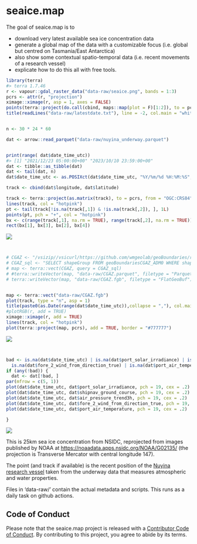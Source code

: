 
<!-- README.md is generated from README.Rmd. Please edit that file -->

# seaice.map

<!-- badges: start -->
<!-- [![R-CMD-check](https://github.com/mdsumner/seaice.map/actions/workflows/R-CMD-check.yaml/badge.svg)](https://github.com/mdsumner/seaice.map/actions/workflows/R-CMD-check.yaml)-->
<!-- badges: end -->

The goal of seaice.map is to

- download very latest available sea ice concentration data
- generate a global map of the data with a customizable focus
  (i.e. global but centred on Tasmania/East Antarctica)
- also show some contextual spatio-temporal data (i.e. recent movements
  of a research vessel)
- explicate how to do this all with free tools.

``` r
library(terra)
#> terra 1.7.46
r <- vapour::gdal_raster_data("data-raw/seaice.png", bands = 1:3)
pcrs <- attr(r, "projection")
ximage::ximage(r, asp = 1, axes = FALSE)
points(terra::project(do.call(cbind, maps::map(plot = F)[1:2]), to = pcrs, from = "OGC:CRS84"), pch = ".", col = "#777777")
title(readLines("data-raw/latestdate.txt"), line = -2, col.main = "white")


n <- 30 * 24 * 60

dat <- arrow::read_parquet("data-raw/nuyina_underway.parquet")


print(range( dat$date_time_utc))
#> [1] "2021/12/23 05:00:00+00" "2023/10/10 23:59:00+00"
dat <- tibble::as_tibble(dat)
dat <- tail(dat, n)
dat$date_time_utc <- as.POSIXct(dat$date_time_utc, "%Y/%m/%d %H:%M:%S", tz = "UTC")

track <- cbind(dat$longitude, dat$latitude)

track <- terra::project(as.matrix(track), to = pcrs, from = "OGC:CRS84")
lines(track, col = "hotpink")
pt <- tail(track[!is.na(track[,1]) & !is.na(track[,2]), ], 1L)
points(pt, pch = "+", col = "hotpink")
bx <- c(range(track[,1], na.rm = TRUE), range(track[,2], na.rm = TRUE))
rect(bx[1], bx[3], bx[2], bx[4])
```

![](man/figures/README-example-1.png)<!-- -->

``` r


# CGAZ <- "/vsizip//vsicurl/https://github.com/wmgeolab/geoBoundaries/raw/main/releaseData/CGAZ/geoBoundariesCGAZ_ADM0.zip"
# CGAZ_sql <- "SELECT shapeGroup FROM geoBoundariesCGAZ_ADM0 WHERE shapeGroup IN ('AUS','NZL','ATA')"
# map <- terra::vect(CGAZ, query = CGAZ_sql)
# #terra::writeVector(map, "data-raw/CGAZ.parquet", filetype = "Parquet")
# terra::writeVector(map, "data-raw/CGAZ.fgb", filetype = "FlatGeoBuf")


map <- terra::vect("data-raw/CGAZ.fgb")
plot(track, type = "n", asp = 1)
title(paste0(as.Date(range(dat$date_time_utc)),collapse = ","), col.main = "white")
#plotRGB(r, add = TRUE)
ximage::ximage(r, add = TRUE)
lines(track, col = "hotpink")
plot(terra::project(map, pcrs), add = TRUE, border = "#777777")
```

![](man/figures/README-example-2.png)<!-- -->

``` r


bad <- is.na(dat$date_time_utc) | is.na(dat$port_solar_irradiance) | is.na(dat$air_pressure_trend3h) | 
  is.na(dat$fore_2_wind_from_direction_true) | is.na(dat$port_air_temperature)
if (any(!bad)) {
  dat <- dat[!bad, ]
par(mfrow = c(5, 1))
plot(dat$date_time_utc, dat$port_solar_irradiance, pch = 19, cex = .2)
plot(dat$date_time_utc, dat$shipnav_ground_course, pch = 19, cex = .2)
plot(dat$date_time_utc, dat$air_pressure_trend3h, pch = 19, cex = .2)
plot(dat$date_time_utc, dat$fore_2_wind_from_direction_true, pch = 19, cex = .2)
plot(dat$date_time_utc, dat$port_air_temperature, pch = 19, cex = .2)

}
```

![](man/figures/README-example-3.png)<!-- -->

This is 25km sea ice concentration from NSIDC, reprojected from images
published by NOAA at <https://noaadata.apps.nsidc.org/NOAA/G02135/> (the
projection is Transverse Mercator with central longitude 147).

The point (and track if available) is the recent position of the [Nuyina
research vessel](https://www.antarctica.gov.au/nuyina/) taken from the
underway data that measures atmospheric and water properties.

Files in ‘data-raw/’ contain the actual metadata and scripts. This runs
as a daily task on github actions.

## Code of Conduct

Please note that the seaice.map project is released with a [Contributor
Code of
Conduct](https://contributor-covenant.org/version/2/1/CODE_OF_CONDUCT.html).
By contributing to this project, you agree to abide by its terms.
